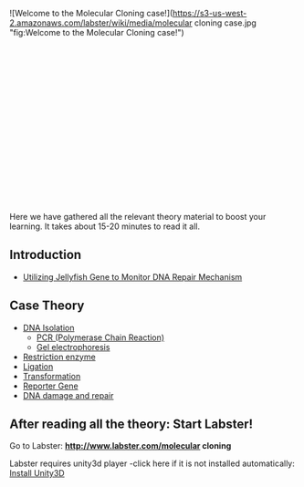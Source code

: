 ![Welcome to the Molecular Cloning case!](https://s3-us-west-2.amazonaws.com/labster/wiki/media/molecular cloning case.jpg "fig:Welcome to the Molecular Cloning case!")\
\
\
\
\
\
\
\
\
\
\
\
\
\
\
\
\
\
\
Here we have gathered all the relevant theory material to boost your
learning. It takes about 15-20 minutes to read it all.

Introduction
------------

-   [ Utilizing Jellyfish Gene to Monitor DNA Repair
    Mechanism](/wiki/Molecular_Cloning_Introduction "wikilink")

Case Theory
-----------

-   [DNA Isolation](/wiki/DNA_Isolation "wikilink")
    -   [PCR (Polymerase Chain Reaction)](/wiki/PCR_MC "wikilink")
    -   [Gel electrophoresis](/wiki/Gel_Electrophoresis_MC "wikilink")
-   [Restriction enzyme](/wiki/Restriction_enzyme "wikilink")
-   [Ligation](/wiki/Ligation "wikilink")
-   [Transformation](/wiki/Transformation "wikilink")
-   [Reporter Gene](/wiki/Reporter_Gene "wikilink")
-   [DNA damage and repair](/wiki/DNA_damage_and_repair "wikilink")

After reading all the theory: Start Labster!
--------------------------------------------

Go to Labster: **<http://www.labster.com/molecular> cloning**

Labster requires unity3d player -click here if it is not installed
automatically: [Install Unity3D](http://unity3d.com/webplayer/)

